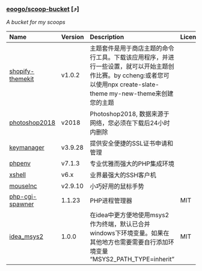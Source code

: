 ### <a name="eoogo_scoop-bucket" id="eoogo_scoop-bucket"></a>[eoogo/scoop-bucket](https://github.com/eoogo/scoop-bucket) [&#x2934;]
 *A bucket for my scoops*

| Name | Version | Description | License |
| :--- | :--- | :--- | :--- |
| [shopify-themekit](https://shopify.github.io/themekit/#installation) | v1.0.2 | 主题套件是用于商店主题的命令行工具。下载该应用程序，并进行一些设置，就可以开始主题创作比赛。by ccheng:或者您可以使用npx create-slate-theme my-new-theme来创建您的主题 |  |
| [photoshop2018](https://github.com/eoogo/scoop-bucket/releases/tag/2018) | v2018 | Photoshop2018, 数据来源于网络，您必须在下载后24小时内删除 |  |
| [keymanager](https://keymanager.org) | v3.9.28 | 提供安全便捷的SSL证书申请和管理 |  |
| [phpenv](https://www.phpenv.cn) | v7.1.3 | 专业优雅而强大的PHP集成环境 |  |
| [xshell](https://www.netsarang.com) | v6.x | 业界最强大的SSH客户机 |  |
| [mouseInc](https://shuax.com/project/mouseinc/) | v2.9.10 | 小巧好用的鼠标手势 |  |
| [php-cgi-spawner](https://github.com/deemru/php-cgi-spawner) | 1.1.23 | PHP进程管理器 | MIT |
| [idea_msys2](https://github.com/eoogo/scoop-bucket) | 1.0.0 | 在idea中更方便地使用msys2作为终端，默认已合并windows下环境变量。如果在其他地方也需要需要自行添加环境变量 “MSYS2_PATH_TYPE=inherit” | MIT |